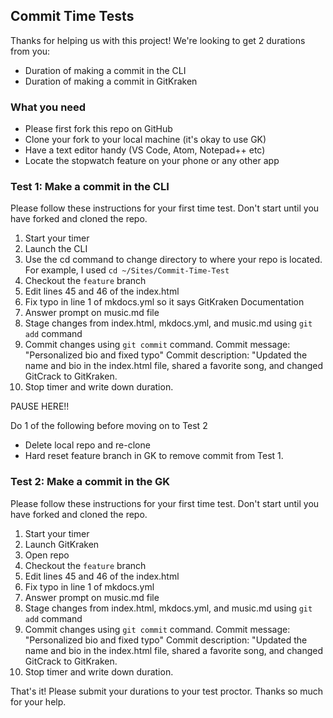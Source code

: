 ## Commit Time Tests

Thanks for helping us with this project! We're looking to get 2 durations from you:

- Duration of making a commit in the CLI
- Duration of making a commit in GitKraken

### What you need

- Please first fork this repo on GitHub
- Clone your fork to your local machine (it's okay to use GK)
- Have a text editor handy (VS Code, Atom, Notepad++ etc)
- Locate the stopwatch feature on your phone or any other app

### Test 1: Make a commit in the CLI

Please follow these instructions for your first time test. Don't start until you have forked and cloned the repo.

1. Start your timer
2. Launch the CLI
3. Use the cd command to change directory to where your repo is located. For example, I used `cd ~/Sites/Commit-Time-Test`
4. Checkout the `feature` branch
5. Edit lines 45 and 46 of the index.html
6. Fix typo in line 1 of mkdocs.yml so it says GitKraken Documentation
7. Answer prompt on music.md file
8. Stage changes from index.html, mkdocs.yml, and music.md using `git add` command
9. Commit changes using `git commit` command. 
          Commit message: "Personalized bio and fixed typo"
          Commit description: "Updated the name and bio in the index.html file, shared a favorite song, and changed GitCrack to GitKraken.
10. Stop timer and write down duration.


PAUSE HERE!!

Do 1 of the following before moving on to Test 2
 - Delete local repo and re-clone
 - Hard reset feature branch in GK to remove commit from Test 1.



### Test 2: Make a commit in the GK

Please follow these instructions for your first time test. Don't start until you have forked and cloned the repo.

1. Start your timer
2. Launch GitKraken
3. Open repo
4. Checkout the `feature` branch
5. Edit lines 45 and 46 of the index.html
6. Fix typo in line 1 of mkdocs.yml 
7. Answer prompt on music.md file
8. Stage changes from index.html, mkdocs.yml, and music.md using `git add` command
9. Commit changes using `git commit` command. 
          Commit message: "Personalized bio and fixed typo"
          Commit description: "Updated the name and bio in the index.html file, shared a favorite song, and changed GitCrack to GitKraken.
10. Stop timer and write down duration.


That's it! Please submit your durations to your test proctor. Thanks so much for your help.